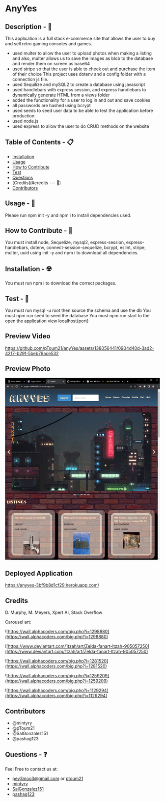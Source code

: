 # AnyYes

## Description - 💠
This application is a full stack e-commerce site that allows the user to buy and sell retro gaming consoles and games.
* used multer to allow the user to upload photos when making a listing and also, multer allows us to save the images as blob to the database and render them on screen as base64
* used stripe so that the user is able to check out and purchase the item of their choice
This project uses dotenv and a config folder with a connection js file.
* used Sequilize and mySQL2 to create a database using javascript
* used handlebars with express session, and express handlebars to dynamically generate HTML from a views folder
* added the functionality for a user to log in and out and save cookies
* all passwords are hashed using bcrypt
* used seeds to seed user data to be able to test the application before production
* used node.js
* used express to allow the user to do CRUD methods on the website


## Table of Contents - 📋
* [Installation](#installation---☢️)
* [Usage](#usage---💎)
* [How to Contribute](#how-to-contribute---🍴)
* [Test](#test---🧪)
* [Questions](#questions---❓)
* [Credits](#credits --- 🤝)
* [Contributors](#contriubutors)

## Usage - 💎
Please run npm init -y and npm i to install dependencies used.

## How to Contribute - 🍴
You must install node, Sequelize, mysql2, express-session, express-handlebars, dotenv, connect-session-sequelize, bcrypt, eslint, stripe, multer, uuid using init -y and npm i to download all dependencies.

## Installation - ☢️
 You must run npm i to download the correct packages.

## Test - 🧪
You must run mysql -u root then source the schema and use the db
You must npm run seed to seed the database
You must npm run start to the open the application view localhost{port}

## Preview Video
https://github.com/pToum21/anyYes/assets/138056441/0904d40d-3ad2-4217-b29f-5beb79ace532

## Preview Photo
![AnyYes preview](./public/photos/AnyYes%20-%20Google%20Chrome%2012_7_2023%203_09_16%20PM.png)

## Deployed Application
https://anyyes-3bf9b8d1cf29.herokuapp.com/

## Credits
D. Murphy, M. Meyers, Xpert AI, Stack Overflow

Carousel art:

![https://wall.alphacoders.com/big.php?i=1298880](https://wall.alphacoders.com/big.php?i=1298880)

![https://www.deviantart.com/1tzah/art/Zelda-fanart-Itzah-905057250](https://www.deviantart.com/1tzah/art/Zelda-fanart-Itzah-905057250)

![https://wall.alphacoders.com/big.php?i=1281520](https://wall.alphacoders.com/big.php?i=1281520)

![https://wall.alphacoders.com/big.php?i=1259209](https://wall.alphacoders.com/big.php?i=1259209)

![https://wall.alphacoders.com/big.php?i=1129294](https://wall.alphacoders.com/big.php?i=1129294)

## Contributors 
* @mintyry
* @pToum21
* @SalGonzalez151
* @pashag123

## Questions - ❓
Feel Free to contact us at:

- pey3moo3@gmail.com or [ptoum21](https://github.com/ptoum21)
- [mintyry](https://github.com/mintyry)
- [SalGonzalez151](https://github.com/SalGonzalez151)
- [pashag123](https://github.com/pashag123)
